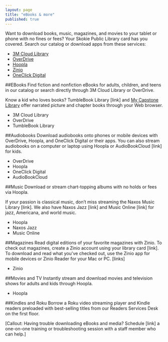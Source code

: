```yaml
---
layout: page
title: "eBooks & more"
published: true
---
```


Want to download books, music, magazines, and movies to your tablet or phone with no fines or fees? Your Skokie Public Library card has you covered. Search our catalog or download apps from these services:

- [3M Cloud Library](http://ebook.3m.com/library/SkokiePublicLibrary/)
- [OverDrive](http://overdrive.skokielibrary.info/)
- [Hoopla](http://hoopla.skokielibrary.info)
- [Zinio](https://www.rbdigital.com/skokieil/service/zinio/landing?)
- [OneClick Digital](http://skokieil.oneclickdigital.com/)

##EBooks
Find fiction and nonfiction eBooks for adults, children, and teens in our catalog or search directly through 3M Cloud Library or OverDrive.

Know a kid who loves books? TumbleBook Library [link] and [My Capstone Library](http://encore.skokielibrary.info/iii/encore/search/C__S(my%20capstone%20library)%20f:e__Otitle?lang=eng) offer narrated picture and chapter books through your Web browser.

- 3M Cloud Library
- OverDrive
- TumbleBook Library

##Audiobooks
Download audiobooks onto phones or mobile devices with OverDrive, Hoopla, and OneClick Digital or their apps. You can also stream audiobooks on a computer or laptop using Hoopla or AudioBookCloud [link] for kids.

- OverDrive
- Hoopla
- OneClick Digital
- AudioBookCloud

##Music
Download or stream chart-topping albums with no holds or fees via Hoopla.

If your passion is classical music, don’t miss streaming the Naxos Music Library [link]. We also have Naxos Jazz [link] and Music Online [link] for jazz, Americana, and world music.

- Hoopla
- Naxos Jazz
- Music Online

##Magazines
Read digital editions of your favorite magazines with Zinio. To check out magazines, create a Zinio account using your library card [link]. To download and read what you've checked out, use the Zinio app for mobile devices or Zinio Reader for your Mac or PC. [links]

- Zinio

##Movies and TV
Instantly stream and download movies and television shows for adults and kids through Hoopla.

- Hoopla

##Kindles and Roku
Borrow a Roku video streaming player and Kindle readers preloaded with best-selling titles from our Readers Services Desk on the first floor.

[Callout: Having trouble downloading eBooks and media? Schedule [link] a one-on-one training or troubleshooting session with a staff member who can help.]
